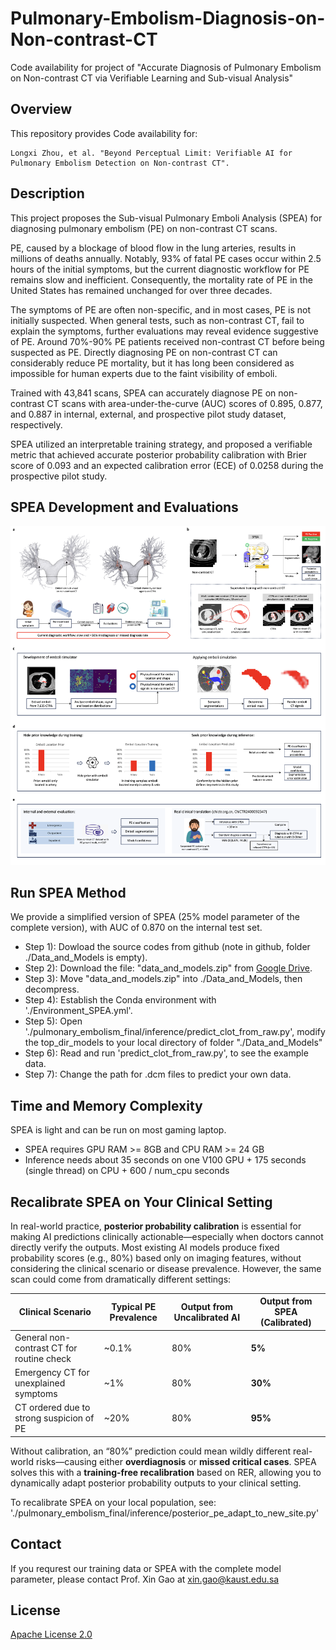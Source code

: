 # Pulmonary-Embolism-Diagnosis-on-Non-contrast-CT
Code availability for project of "Accurate Diagnosis of Pulmonary Embolism on Non-contrast CT via Verifiable Learning and Sub-visual Analysis"

## Overview
This repository provides Code availability for:
```
Longxi Zhou, et al. "Beyond Perceptual Limit: Verifiable AI for Pulmonary Embolism Detection on Non-contrast CT".
```

## Description
This project proposes the Sub-visual Pulmonary Emboli Analysis (SPEA) for diagnosing pulmonary embolism (PE) on non-contrast CT scans. 

PE, caused by a blockage of blood flow in the lung arteries, results in millions of deaths annually. Notably, 93% of fatal PE cases occur within 2.5 hours of the initial symptoms, but the current diagnostic workflow for PE remains slow and inefficient. Consequently, the mortality rate of PE in the United States has remained unchanged for over three decades.

The symptoms of PE are often non-specific, and in most cases, PE is not initially suspected. When general tests, such as non-contrast CT, fail to explain the symptoms, further evaluations may reveal evidence suggestive of PE.  Around 70%-90% PE patients received non-contrast CT before being suspected as PE. Directly diagnosing PE on non-contrast CT can considerably reduce PE mortality, but it has long been considered as impossible for human experts due to the faint visibility of emboli.

Trained with 43,841 scans, SPEA can accurately diagnose PE on non-contrast CT scans with area-under-the-curve (AUC) scores of 0.895, 0.877, and 0.887 in internal, external, and prospective pilot study dataset, respectively. 

SPEA utilized an interpretable training strategy, and proposed a verifiable metric that achieved accurate posterior probability calibration with Brier score of 0.093 and an expected calibration error (ECE) of 0.0258 during the prospective pilot study.



## SPEA Development and Evaluations
<div align="center">
  <img src="./github_resources/Figure 1.png" width=1200>
</div>

## Run SPEA Method
We provide a simplified version of SPEA (25% model parameter of the complete version), with AUC of 0.870 on the internal test set.
- Step 1): Dowload the source codes from github (note in github, folder ./Data_and_Models is empty).
- Step 2): Download the file: "data_and_models.zip" from [Google Drive](https://drive.google.com/file/d/17oBAySfVm8WAFWj31fSaU4JrrDtZYz5Z/view?usp=sharing).
- Step 3): Move "data_and_models.zip" into ./Data_and_Models, then decompress.
- Step 4): Establish the Conda environment with './Environment_SPEA.yml'.
- Step 5): Open './pulmonary_embolism_final/inference/predict_clot_from_raw.py', modify the top_dir_models to your local directory of folder "./Data_and_Models"
- Step 6): Read and run 'predict_clot_from_raw.py', to see the example data.
- Step 7): Change the path for .dcm files to predict your own data.

## Time and Memory Complexity
SPEA is light and can be run on most gaming laptop.
- SPEA requires GPU RAM >= 8GB and CPU RAM >= 24 GB
- Inference needs about 35 seconds on one V100 GPU + 175 seconds (single thread) on CPU + 600 / num_cpu seconds

## Recalibrate SPEA on Your Clinical Setting
In real-world practice, **posterior probability calibration** is essential for making AI predictions clinically actionable—especially when doctors cannot directly verify the outputs.
Most existing AI models produce fixed probability scores (e.g., 80%) based only on imaging features, without considering the clinical scenario or disease prevalence. However, the same scan could come from dramatically different settings:

| Clinical Scenario                                | Typical PE Prevalence | Output from Uncalibrated AI | Output from SPEA (Calibrated) |
|--------------------------------------------------|------------------------|------------------------------|-------------------------------|
| General non-contrast CT for routine check        | ~0.1%                  | 80%                        | **5%**                        |
| Emergency CT for unexplained symptoms            | ~1%                    | 80%                        | **30%**                       |
| CT ordered due to strong suspicion of PE         | ~20%                   | 80%                        | **95%**                       |

Without calibration, an “80%” prediction could mean wildly different real-world risks—causing either **overdiagnosis** or **missed critical cases**.
SPEA solves this with a **training-free recalibration** based on RER, allowing you to dynamically adapt posterior probability outputs to your clinical setting.

To recalibrate SPEA on your local population, see:
'./pulmonary_embolism_final/inference/posterior_pe_adapt_to_new_site.py'



## Contact
If you requrest our training data or SPEA with the complete model parameter, please contact Prof. Xin Gao at xin.gao@kaust.edu.sa

## License
[Apache License 2.0](https://github.com/LongxiZhou/Pulmonary-Embolism-Diagnosis-on-Non-contrast-CT/blob/main/LICENSE)
